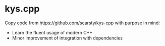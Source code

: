 # kys.cpp

Copy code from https://github.com/scarsty/kys-cpp with purpose in mind:
- Learn the fluent usage of modern C++
- Minor improvement of integration with dependencies